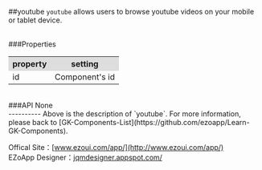 ##youtube
`youtube` allows users to browse youtube videos on your mobile or tablet device.

<br/>
###Properties
<table>

<tr>
<th style="background:#ddd;">property</th>
<th style="background:#ddd;">setting</th>
</tr>

<tr>
<td>id</td>
<td>Component's id</td>
</tr>

</table>

<br/>
###API
None


<br/>
----------
Above is the description of `youtube`. For more information, please back to [GK-Components-List](https://github.com/ezoapp/Learn-GK-Components).

Offical Site：[www.ezoui.com/app/](http://www.ezoui.com/app/)  
EZoApp Designer：[jqmdesigner.appspot.com/](http://jqmdesigner.appspot.com/)




